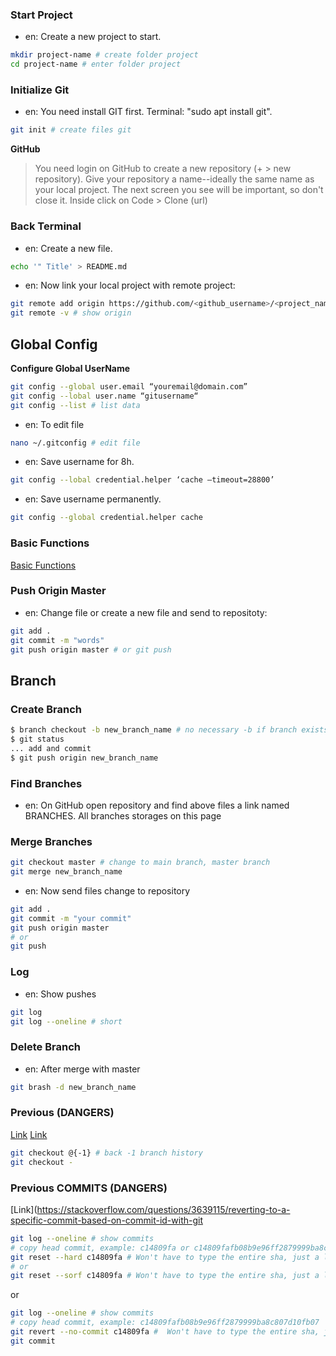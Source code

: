 ### Start Project

* en: Create a new project to start.
```bash
mkdir project-name # create folder project
cd project-name # enter folder project
```

### Initialize Git

* en: You need install GIT first. Terminal: "sudo apt install git".

```bash
git init # create files git
```

**GitHub**

> You need login on GitHub to create a new repository (+ > new repository).
> Give your repository a name--ideally the same name as your local project.
> The next screen you see will be important, so don't close it.
> Inside click on Code > Clone (url)

### Back Terminal

* en: Create a new file.
```bash
echo '" Title' > README.md
```

* en: Now link your local project with remote project:
```bash
git remote add origin https://github.com/<github_username>/<project_name>.git
git remote -v # show origin 
```

## Global Config

**Configure Global UserName**

```bash
git config --global user.email “youremail@domain.com”
git config --lobal user.name “gitusername“
git config --list # list data
```
* en: To edit file
```bash
nano ~/.gitconfig # edit file
```

* en: Save username for 8h.
```bash
git config --lobal credential.helper ‘cache –timeout=28800’
```

* en: Save username permanently.
```bash
git config --global credential.helper cache
```
 
### Basic Functions

[Basic Functions](https://www.gnial.com.br/gnialhelp/git-and-github-basic-functions/)

### Push Origin Master

* en: Change file or create a new file and send to repositoty:

```bash
git add .
git commit -m "words"
git push origin master # or git push
```

## Branch

### Create Branch

```bash
$ branch checkout -b new_branch_name # no necessary -b if branch exists
$ git status
... add and commit
$ git push origin new_branch_name
```

### Find Branches

* en: On GitHub open repository and find above files a link named BRANCHES.
All branches storages on this page

### Merge Branches

```bash
git checkout master # change to main branch, master branch
git merge new_branch_name
```

* en: Now send files change to repository

```bash
git add .
git commit -m "your commit"
git push origin master
# or
git push
```

### Log

* en: Show pushes
```bash
git log
git log --oneline # short
```

### Delete Branch

* en: After merge with master
```bash
git brash -d new_branch_name
```

### Previous (DANGERS)
[Link](https://marcgg.com/blog/2015/10/18/git-checkout-minus/)
[Link](https://stackoverflow.com/questions/7206801/is-there-any-way-to-git-checkout-previous-branch)

```bash
git checkout @{-1} # back -1 branch history
git checkout -
```
### Previous COMMITS (DANGERS)
[Link](https://stackoverflow.com/questions/3639115/reverting-to-a-specific-commit-based-on-commit-id-with-git

```bash
git log --oneline # show commits
# copy head commit, example: c14809fa or c14809fafb08b9e96ff2879999ba8c807d10fb07
git reset --hard c14809fa # Won't have to type the entire sha, just a little bit will work
# or
git reset --sorf c14809fa # Won't have to type the entire sha, just a little bit will work
```
or
```bash
git log --oneline # show commits
# copy head commit, example: c14809fafb08b9e96ff2879999ba8c807d10fb07
git revert --no-commit c14809fa #  Won't have to type the entire sha, just a little bit will work
git commit
```
